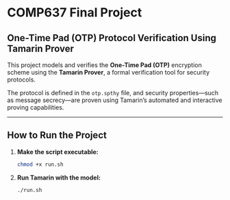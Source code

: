 # COMP637 Final Project  
## One-Time Pad (OTP) Protocol Verification Using Tamarin Prover

This project models and verifies the **One-Time Pad (OTP)** encryption scheme using the **Tamarin Prover**, a formal verification tool for security protocols.

The protocol is defined in the `otp.spthy` file, and security properties—such as message secrecy—are proven using Tamarin’s automated and interactive proving capabilities.

---

## How to Run the Project

1. **Make the script executable:**
   ```bash
   chmod +x run.sh

1. **Run Tamarin with the model:**
   ```bash
   ./run.sh